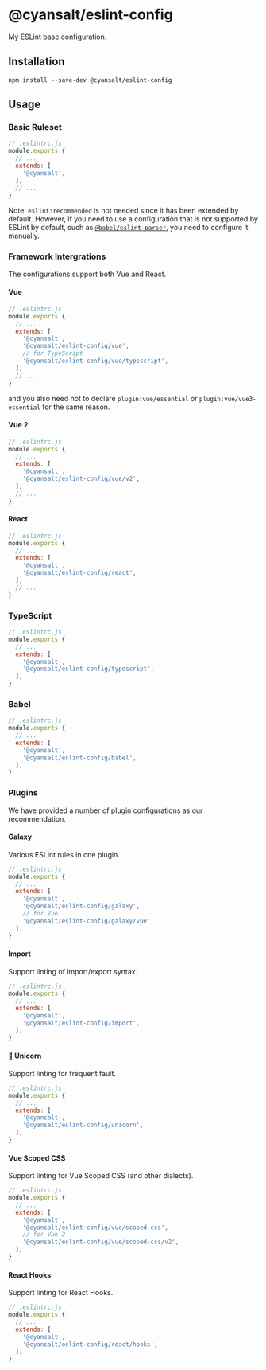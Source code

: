 # @cyansalt/eslint-config

My ESLint base configuration.

## Installation

```shell
npm install --save-dev @cyansalt/eslint-config
```

## Usage

### Basic Ruleset

```javascript
// .eslintrc.js
module.exports {
  // ...
  extends: [
    '@cyansalt',
  ],
  // ...
}
```

Note: `eslint:recommended` is not needed since it has been extended by default. However, if you need to use a configuration that is not supported by ESLint by default, such as [`@babel/eslint-parser`](https://www.npmjs.com/package/@babel/eslint-parser), you need to configure it manually.

### Framework Intergrations

The configurations support both Vue and React.

#### Vue

```javascript
// .eslintrc.js
module.exports {
  // ...
  extends: [
    '@cyansalt',
    '@cyansalt/eslint-config/vue',
    // for TypeScript
    '@cyansalt/eslint-config/vue/typescript',
  ],
  // ...
}
```

and you also need not to declare `plugin:vue/essential` or `plugin:vue/vue3-essential` for the same reason.

#### Vue 2

```javascript
// .eslintrc.js
module.exports {
  // ...
  extends: [
    '@cyansalt',
    '@cyansalt/eslint-config/vue/v2',
  ],
  // ...
}
```

#### React

```javascript
// .eslintrc.js
module.exports {
  // ...
  extends: [
    '@cyansalt',
    '@cyansalt/eslint-config/react',
  ],
  // ...
}
```

### TypeScript

```javascript
// .eslintrc.js
module.exports {
  // ...
  extends: [
    '@cyansalt',
    '@cyansalt/eslint-config/typescript',
  ],
}
```

### Babel

```javascript
// .eslintrc.js
module.exports {
  // ...
  extends: [
    '@cyansalt',
    '@cyansalt/eslint-config/babel',
  ],
}
```

### Plugins

We have provided a number of plugin configurations as our recommendation.

#### Galaxy

Various ESLint rules in one plugin.

```javascript
// .eslintrc.js
module.exports {
  // ...
  extends: [
    '@cyansalt',
    '@cyansalt/eslint-config/galaxy',
    // for Vue
    '@cyansalt/eslint-config/galaxy/vue',
  ],
}
```

#### Import

Support linting of import/export syntax.

```javascript
// .eslintrc.js
module.exports {
  // ...
  extends: [
    '@cyansalt',
    '@cyansalt/eslint-config/import',
  ],
}
```

#### 🦄 Unicorn

Support linting for frequent fault.

```javascript
// .eslintrc.js
module.exports {
  // ...
  extends: [
    '@cyansalt',
    '@cyansalt/eslint-config/unicorn',
  ],
}
```

#### Vue Scoped CSS

Support linting for Vue Scoped CSS (and other dialects).

```javascript
// .eslintrc.js
module.exports {
  // ...
  extends: [
    '@cyansalt',
    '@cyansalt/eslint-config/vue/scoped-css',
    // for Vue 2
    '@cyansalt/eslint-config/vue/scoped-css/v2',
  ],
}
```

#### React Hooks

Support linting for React Hooks.

```javascript
// .eslintrc.js
module.exports {
  // ...
  extends: [
    '@cyansalt',
    '@cyansalt/eslint-config/react/hooks',
  ],
}
```
